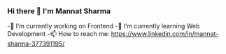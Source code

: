 ### Hi there 👋 I'm Mannat Sharma

<!--
**Mannat-Sharma/Mannat-Sharma** is a ✨ _special_ ✨ repository because its `README.md` (this file) appears on your GitHub profile.

Here are some ideas to get you started:

- 🔭 I’m currently working on Frontend
- 🌱 I’m currently learning Web Development
- 👯 I’m looking to collaborate on ...
- 🤔 I’m looking for help with ...
- 💬 Ask me about ...
- 📫 How to reach me: https://www.linkedin.com/in/mannat-sharma-377391195/
- 😄 Pronouns: ...
- ⚡ Fun fact: ...
-->
-🔭 I’m currently working on Frontend
-🌱 I’m currently learning Web Development
-📫 How to reach me: https://www.linkedin.com/in/mannat-sharma-377391195/
